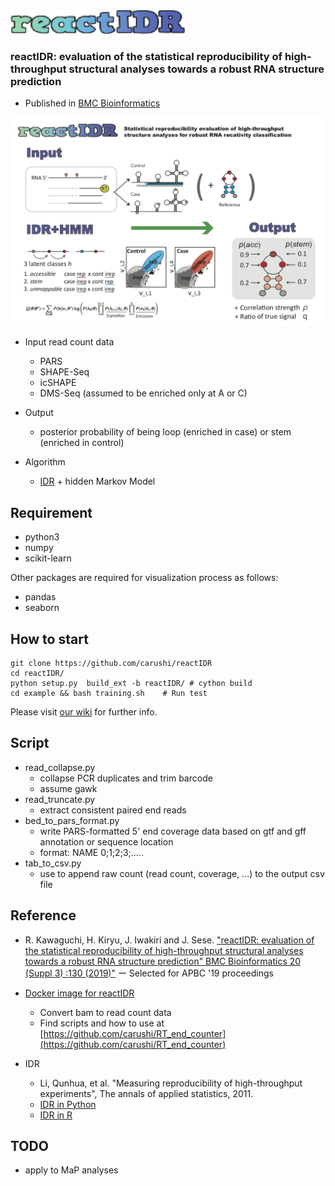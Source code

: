 <img src="https://raw.githubusercontent.com/carushi/reactIDR/master/image/logo.png" width="280">

### reactIDR: evaluation of the statistical reproducibility of high-throughput structural analyses towards a robust RNA structure prediction

* Published in [BMC Bioinformatics](https://bmcbioinformatics.biomedcentral.com/articles/10.1186/s12859-019-2645-4)

<img src="https://raw.githubusercontent.com/carushi/reactIDR/master/image/workflow.png" width="500">

* Input read count data
	* PARS
	* SHAPE-Seq
	* icSHAPE
	* DMS-Seq (assumed to be enriched only at A or C)

* Output
	* posterior probability of being loop (enriched in case) or stem (enriched in control)

* Algorithm
	* [IDR](https://github.com/nboley/idr) + hidden Markov Model


## Requirement
* python3
* numpy
* scikit-learn

Other packages are required for visualization process as follows:
* pandas
* seaborn

## How to start
```
git clone https://github.com/carushi/reactIDR
cd reactIDR/
python setup.py  build_ext -b reactIDR/ # cython build
cd example && bash training.sh    # Run test
```
Please visit [our wiki](https://github.com/carushi/reactIDR/wiki) for further info.


## Script
* read_collapse.py
	* collapse PCR duplicates and trim barcode
	* assume gawk
* read_truncate.py
	* extract consistent paired end reads
* bed_to_pars_format.py
	* write PARS-formatted 5' end coverage data based on gtf and gff annotation or sequence location
	* format: NAME <tab> 0;1;2;3;.....
* tab_to_csv.py
	* use to append raw count (read count, coverage, ...) to the output csv file

## Reference
* R. Kawaguchi, H. Kiryu, J. Iwakiri and J. Sese. ["reactIDR: evaluation of the statistical reproducibility of high-throughput structural analyses towards a robust RNA structure prediction"  BMC Bioinformatics 20 (Suppl 3) :130 (2019)"](https://bmcbioinformatics.biomedcentral.com/articles/10.1186/s12859-019-2645-4) ー Selected for APBC '19 proceedings

* [Docker image for reactIDR](https://hub.docker.com/r/carushi/rt_end_counter/)
	* Convert bam to read count data
	* Find scripts and how to use at [https://github.com/carushi/RT_end_counter](https://github.com/carushi/RT_end_counter)

* IDR
	* Li, Qunhua, et al. "Measuring reproducibility of high-throughput experiments", The annals of applied statistics, 2011.
	* [IDR in Python](https://github.com/nboley/idr)
	* [IDR in R](https://cran.r-project.org/web/packages/idr/index.html)


## TODO
* apply to MaP analyses
